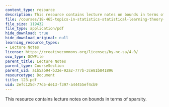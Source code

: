```yaml
---
content_type: resource
description: This resource contains lecture notes on bounds in terms of sparsity.
file: /courses/18-465-topics-in-statistics-statistical-learning-theory-spring-2007/2efc125d77d5de13f397a44455ef4cb9_l23.pdf
file_size: 119432
file_type: application/pdf
hide_download: true
hide_download_original: null
learning_resource_types:
- Lecture Notes
license: https://creativecommons.org/licenses/by-nc-sa/4.0/
ocw_type: OCWFile
parent_title: Lecture Notes
parent_type: CourseSection
parent_uid: a1b5ab94-b32e-92a2-777b-3ce81b841896
resourcetype: Document
title: l23.pdf
uid: 2efc125d-77d5-de13-f397-a44455ef4cb9
---
```

This resource contains lecture notes on bounds in terms of sparsity.